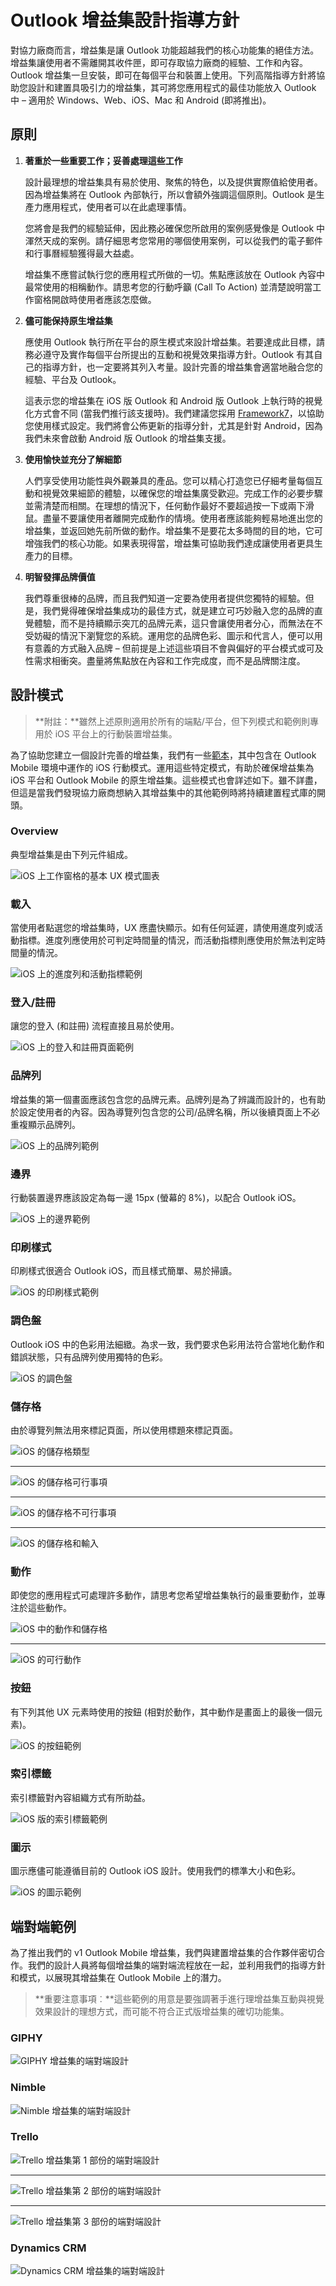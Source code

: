 # <a name="outlook-add-in-design-guidelines"></a>Outlook 增益集設計指導方針

對協力廠商而言，增益集是讓 Outlook 功能超越我們的核心功能集的絕佳方法。增益集讓使用者不需離開其收件匣，即可存取協力廠商的經驗、工作和內容。Outlook 增益集一旦安裝，即可在每個平台和裝置上使用。下列高階指導方針將協助您設計和建置具吸引力的增益集，其可將您應用程式的最佳功能放入 Outlook 中 – 適用於 Windows、Web、iOS、Mac 和 Android (即將推出)。

## <a name="principles"></a>原則

1. **著重於一些重要工作；妥善處理這些工作**

    設計最理想的增益集具有易於使用、聚焦的特色，以及提供實際值給使用者。因為增益集將在 Outlook 內部執行，所以會額外強調這個原則。Outlook 是生產力應用程式，使用者可以在此處理事情。

    您將會是我們的經驗延伸，因此務必確保您所啟用的案例感覺像是 Outlook 中渾然天成的案例。請仔細思考您常用的哪個使用案例，可以從我們的電子郵件和行事曆經驗獲得最大益處。

    增益集不應嘗試執行您的應用程式所做的一切。焦點應該放在 Outlook 內容中最常使用的相稱動作。請思考您的行動呼籲 (Call To Action) 並清楚說明當工作窗格開啟時使用者應該怎麼做。

2. **儘可能保持原生增益集**

    應使用 Outlook 執行所在平台的原生模式來設計增益集。若要達成此目標，請務必遵守及實作每個平台所提出的互動和視覺效果指導方針。Outlook 有其自己的指導方針，也一定要將其列入考量。設計完善的增益集會適當地融合您的經驗、平台及 Outlook。

    這表示您的增益集在 iOS 版 Outlook 和 Android 版 Outlook 上執行時的視覺化方式會不同 (當我們推行該支援時)。我們建議您採用 [Framework7](https://framework7.io/)，以協助您使用樣式設定。我們將會公佈更新的指導分針，尤其是針對 Android，因為我們未來會啟動 Android 版 Outlook 的增益集支援。

3. **使用愉快並充分了解細節**

    人們享受使用功能性與外觀兼具的產品。您可以精心打造您已仔細考量每個互動和視覺效果細節的體驗，以確保您的增益集廣受歡迎。完成工作的必要步驟並需清楚而相關。在理想的情況下，任何動作最好不要超過按一下或兩下滑鼠。盡量不要讓使用者離開完成動作的情境。使用者應該能夠輕易地進出您的增益集，並返回她先前所做的動作。增益集不是要花太多時間的目的地，它可增強我們的核心功能。如果表現得當，增益集可協助我們達成讓使用者更具生產力的目標。

4. **明智發揮品牌價值**

    我們尊重很棒的品牌，而且我們知道一定要為使用者提供您獨特的經驗。但是，我們覺得確保增益集成功的最佳方式，就是建立可巧妙融入您的品牌的直覺體驗，而不是持續顯示突兀的品牌元素，這只會讓使用者分心，而無法在不受妨礙的情況下瀏覽您的系統。運用您的品牌色彩、圖示和代言人，便可以用有意義的方式融入品牌 – 但前提是上述這些項目不會與偏好的平台模式或可及性需求相衝突。盡量將焦點放在內容和工作完成度，而不是品牌關注度。

## <a name="design-patterns"></a>設計模式

> **附註：**雖然上述原則適用於所有的端點/平台，但下列模式和範例則專用於 iOS 平台上的行動裝置增益集。

為了協助您建立一個設計完善的增益集，我們有一些[範本](https://github.com/OfficeDev/Office-Add-in-UX-Design-Patterns/tree/master/Helpful%20Templates/Outlook%20Mobile)，其中包含在 Outlook Mobile 環境中運作的 iOS 行動模式。運用這些特定模式，有助於確保增益集為 iOS 平台和 Outlook Mobile 的原生增益集。這些模式也會詳述如下。雖不詳盡，但這是當我們發現協力廠商想納入其增益集中的其他範例時將持續建置程式庫的開頭。  

### <a name="overview"></a>Overview

典型增益集是由下列元件組成。

![iOS 上工作窗格的基本 UX 模式圖表](../../images/outlook-mobile-design-overview.png)

### <a name="loading"></a>載入

當使用者點選您的增益集時，UX 應盡快顯示。如有任何延遲，請使用進度列或活動指標。進度列應使用於可判定時間量的情況，而活動指標則應使用於無法判定時間量的情況。

![iOS 上的進度列和活動指標範例](../../images/outlook-mobile-design-loading.png)

### <a name="sign-insign-up"></a>登入/註冊

讓您的登入 (和註冊) 流程直接且易於使用。

![iOS 上的登入和註冊頁面範例](../../images/outlook-mobile-design-signin.png)

### <a name="brand-bar"></a>品牌列

增益集的第一個畫面應該包含您的品牌元素。品牌列是為了辨識而設計的，也有助於設定使用者的內容。因為導覽列包含您的公司/品牌名稱，所以後續頁面上不必重複顯示品牌列。

![iOS 上的品牌列範例](../../images/outlook-mobile-design-branding.png)

### <a name="margins"></a>邊界

行動裝置邊界應該設定為每一邊 15px (螢幕的 8%)，以配合 Outlook iOS。

![iOS 上的邊界範例](../../images/outlook-mobile-design-margins.png)

### <a name="typography"></a>印刷樣式

印刷樣式很適合 Outlook iOS，而且樣式簡單、易於掃讀。

![iOS 的印刷樣式範例](../../images/outlook-mobile-design-typography.png)

### <a name="color-palette"></a>調色盤

Outlook iOS 中的色彩用法細緻。為求一致，我們要求色彩用法符合當地化動作和錯誤狀態，只有品牌列使用獨特的色彩。

![iOS 的調色盤](../../images/outlook-mobile-design-color-palette.png)

### <a name="cells"></a>儲存格

由於導覽列無法用來標記頁面，所以使用標題來標記頁面。

![iOS 的儲存格類型](../../images/outlook-mobile-design-cell-types.png)
* * *
![iOS 的儲存格可行事項](../../images/outlook-mobile-design-cell-dos.png)
* * *
![iOS 的儲存格不可行事項](../../images/outlook-mobile-design-cell-donts.png)
* * *
![iOS 的儲存格和輸入](../../images/outlook-mobile-design-cell-input.png)

### <a name="actions"></a>動作

即使您的應用程式可處理許多動作，請思考您希望增益集執行的最重要動作，並專注於這些動作。

![iOS 中的動作和儲存格](../../images/outlook-mobile-design-action-cells.png)
* * *
![iOS 的可行動作](../../images/outlook-mobile-design-action-dos.png)

### <a name="buttons"></a>按鈕

有下列其他 UX 元素時使用的按鈕 (相對於動作，其中動作是畫面上的最後一個元素)。

![iOS 的按鈕範例](../../images/outlook-mobile-design-buttons.png)

### <a name="tabs"></a>索引標籤

索引標籤對內容組織方式有所助益。

![iOS 版的索引標籤範例](../../images/outlook-mobile-design-tabs.png)

### <a name="icons"></a>圖示

圖示應儘可能遵循目前的 Outlook iOS 設計。使用我們的標準大小和色彩。

![iOS 的圖示範例](../../images/outlook-mobile-design-icons.png)

## <a name="end-to-end-examples"></a>端對端範例

為了推出我們的 v1 Outlook Mobile 增益集，我們與建置增益集的合作夥伴密切合作。我們的設計人員將每個增益集的端對端流程放在一起，並利用我們的指導方針和模式，以展現其增益集在 Outlook Mobile 上的潛力。

> **重要注意事項︰**這些範例的用意是要強調著手進行理增益集互動與視覺效果設計的理想方式，而可能不符合正式版增益集的確切功能集。 

### <a name="giphy"></a>GIPHY

![GIPHY 增益集的端對端設計](../../images/outlook-mobile-design-giphy.png)

### <a name="nimble"></a>Nimble

![Nimble 增益集的端對端設計](../../images/outlook-mobile-design-nimble.png)

### <a name="trello"></a>Trello

![Trello 增益集第 1 部份的端對端設計](../../images/outlook-mobile-design-trello-1.png)
* * *
![Trello 增益集第 2 部份的端對端設計](../../images/outlook-mobile-design-trello-2.png)
* * *
![Trello 增益集第 3 部份的端對端設計](../../images/outlook-mobile-design-trello-3.png)

### <a name="dynamics-crm"></a>Dynamics CRM

![Dynamics CRM 增益集的端對端設計](../../images/outlook-mobile-design-crm.png)
